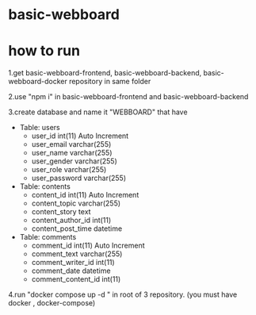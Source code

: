 # basic-webboard

# how to run<br>

1.get basic-webboard-frontend, basic-webboard-backend, basic-webboard-docker repository in same folder<br>

2.use "npm i" in basic-webboard-frontend and basic-webboard-backend<br>

3.create database and name it "WEBBOARD" that have 
- Table: users
    - user_id	int(11) Auto Increment	
    - user_email	varchar(255)	
    - user_name	varchar(255)	
    - user_gender	varchar(255)	
    - user_role	varchar(255)	
    - user_password	varchar(255)
- Table: contents
    - content_id	int(11) Auto Increment	
    - content_topic	varchar(255)	
    - content_story	text	
    - content_author_id	int(11)	
    - content_post_time	datetime	
- Table: comments
    - comment_id	int(11) Auto Increment	
    - comment_text	varchar(255)	
    - comment_writer_id	int(11)	
    - comment_date	datetime	
    - comment_content_id	int(11)

4.run "docker compose up -d " in root of 3 repository. (you must have docker , docker-compose)<br> 
